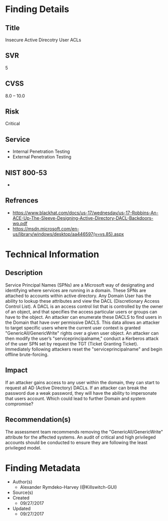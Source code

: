 
# Finding Details 

## Title
  Insecure Active Direcotry User ACLs  
## SVR
  5
## CVSS
  8.0 – 10.0
## Risk
  Critical
## Service
  * Internal Penetration Testing
  * External Penetration Testing 
## NIST 800-53 
  * 
## Refrences
  * https://www.blackhat.com/docs/us-17/wednesday/us-17-Robbins-An-ACE-Up-The-Sleeve-Designing-Active-Directory-DACL-Backdoors-wp.pdf  
  * https://msdn.microsoft.com/en-us/library/windows/desktop/aa446597(v=vs.85).aspx
  
# Technical Information

## Description 
Service Principal Names (SPNs) are a Microsoft way of designating and identifying where services are running in a domain. These SPNs are attached to accounts within active directory. Any Domain User has the ability to lookup these attributes and view the DACL (Discretionary Access Control List). A DACL is an access control list that is controlled by the owner of an object, and that specifies the access particular users or groups can have to the object. An attacker can enumerate these DACLS to find users in the Domain that have over permissive DACLS. This data allows an attacker to target specific users where the current user context is granted "GenericAll/GenericWrite" rights over a given user object. An attacker can then modify the user’s "serviceprincipalname," conduct a Kerberos attack of the user SPN set by request the TGT (Ticket Granting Ticket). Immediately following attackers reset the "serviceprincipalname" and begin offline brute-forcing. 

## Impact
If an attacker gains access to any user within the domain, they can start to request all AD (Active Directory) DACLs. If an attacker can break the password due a weak password, they will have the ability to impersonate that users account. Which could lead to further Domain and system compromise?

## Recommendation(s)
The assessment team recommends removing the "GenericAll/GenericWrite" attribute for the affected systems. An audit of critical and high privileged accounts should be conducted to ensure they are following the least privileged model.

# Finding Metadata
  * Author(s)
    * Alexander Rymdeko-Harvey (@Killswitch-GUI)
  * Source(s)
  * Created
    * 09/27/2017
  * Updated
    * 09/27/2017
